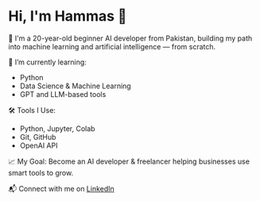 # Hi, I'm Hammas 👋

🚀 I'm a 20-year-old beginner AI developer from Pakistan, building my path into machine learning and artificial intelligence — from scratch.

🔭 I’m currently learning:
- Python
- Data Science & Machine Learning
- GPT and LLM-based tools

🛠️ Tools I Use:
- Python, Jupyter, Colab
- Git, GitHub
- OpenAI API

📈 My Goal:
Become an AI developer & freelancer helping businesses use smart tools to grow.

📬 Connect with me on [LinkedIn](https://www.linkedin.com/in/rao-hammas-7aa548370)

<!--
**ai-hammas/ai-hammas** is a ✨ _special_ ✨ repository because its `README.md` (this file) appears on your GitHub profile.

Here are some ideas to get you started:

- 🔭 I’m currently working on ...
- 🌱 I’m currently learning ...
- 👯 I’m looking to collaborate on ...
- 🤔 I’m looking for help with ...
- 💬 Ask me about ...
- 📫 How to reach me: ...
- 😄 Pronouns: ...
- ⚡ Fun fact: ...
-->
